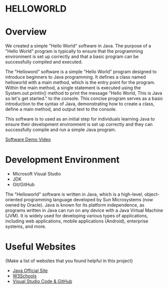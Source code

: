 # **HELLOWORLD**

# **Overview**

We created a simple "Hello World" software in Java. The purpose of a "Hello World" program is typically to ensure that the programming environment is set up correctly and that a basic program can be successfully compiled and executed.

The "Helloword" software is a simple "Hello World" program designed to introduce beginners to Java programming. It defines a class named helloworld with a main method, which is the entry point for the program. Within the main method, a single statement is executed using the System.out.println() method to print the message "Hello World, This is Java so let's get started." to the console. This concise program serves as a basic introduction to the syntax of Java, demonstrating how to create a class, define a main method, and output text to the console.

This software is to used as an initial step for individuals learning Java to ensure their development environment is set up correctly and they can successfully compile and run a simple Java program.

[Software Demo Video](https://youtu.be/1rtlZ4wQclk?si=HUJDP66pbwMm1WDk)

# **Development Environment**

* Microsoft Visual Studio
* JDK
* Git/GitHub

The "Helloworld" software is written in Java, which is a high-level, object-oriented programming language developed by Sun Microsystems (now owned by Oracle). Java is known for its platform independence, as programs written in Java can run on any device with a Java Virtual Machine (JVM). It is widely used for developing various types of applications, including web applications, mobile applications (Android), enterprise systems, and more.

# **Useful Websites**

{Make a list of websites that you found helpful in this project}

* [Java Official Site](https://dev.java/learn/language-basics/)
* [W3Schools](https://www.w3schools.com/java/default.asp)
* [Visual Studio Code & GitHub](https://code.visualstudio.com/docs/editor/versioncontrol)

